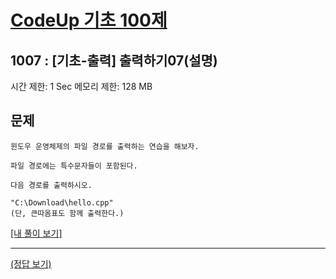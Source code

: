 # [CodeUp 기초 100제](https://codeup.kr/problem.php)

## 1007 : [기초-출력] 출력하기07(설명)

시간 제한: 1 Sec  메모리 제한: 128 MB

## 문제

    윈도우 운영체제의 파일 경로를 출력하는 연습을 해보자.
 
    파일 경로에는 특수문자들이 포함된다.

    다음 경로를 출력하시오.

    "C:\Download\hello.cpp"
    (단, 큰따옴표도 함께 출력한다.)

[[내 풀이 보기]](https://github.com/flexboni/code_up/blob/master/1007/myCode.cpp)

---

[(정답 보기)](https://codeup.kr/showsource.php?id=425009)
